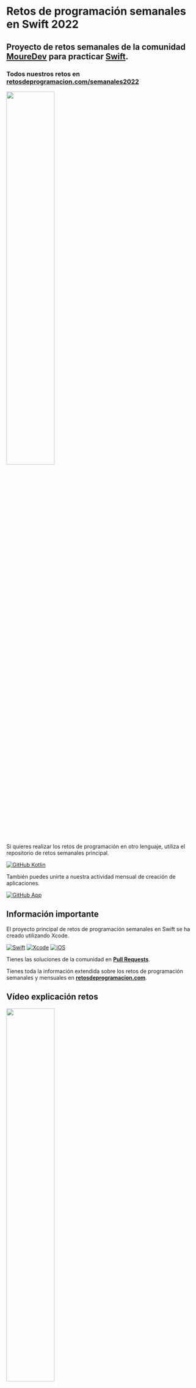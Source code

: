# Retos de programación semanales en Swift 2022
## Proyecto de retos semanales de la comunidad **[MoureDev](https://moure.dev)** para practicar [Swift](https://github.com/apple/swift).
### Todos nuestros retos en **[retosdeprogramacion.com/semanales2022](https://retosdeprogramacion.com/semanales2022)**

<a href="https://youtu.be/8HuQXzJl_1I"><img src="http://i3.ytimg.com/vi/8HuQXzJl_1I/maxresdefault.jpg" style="height: 50%; width:50%;"/></a>

Si quieres realizar los retos de programación en otro lenguaje, utiliza el repositorio de retos semanales principal.

[![GitHub Kotlin](https://img.shields.io/github/stars/mouredev/Weekly-Challenge-2022-Kotlin?label=Repositorio%20retos%20Semanales&style=social)](https://github.com/mouredev/Weekly-Challenge-2022-Kotlin)

También puedes unirte a nuestra actividad mensual de creación de aplicaciones.

[![GitHub App](https://img.shields.io/github/stars/mouredev/Monthly-App-Challenge-2022?label=Repositorio%20retos%20Mensuales&style=social)](https://github.com/mouredev/Monthly-App-Challenge-2022)

## Información importante

El proyecto principal de retos de programación semanales en Swift se ha creado utilizando Xcode.

[![Swift](https://img.shields.io/badge/Swift-5-orange.svg?longCache=true&style=popout-square)](https://swift.org)
[![Xcode](https://img.shields.io/badge/Xcode-13-blue.svg?longCache=true&style=popout-square)](https://developer.apple.com/xcode)
[![iOS](https://img.shields.io/badge/iOS-15-red.svg?longCache=true&style=popout-square)](https://www.apple.com/es/ios)

Tienes las soluciones de la comunidad en **[Pull Requests](https://github.com/mouredev/Weekly-Challenge-2022-Swift/pulls)**.

Tienes toda la información extendida sobre los retos de programación semanales y mensuales en **[retosdeprogramacion.com](https://retosdeprogramacion.com/)**.

## Vídeo explicación retos

<a href="https://youtu.be/14v4IINunvY"><img src="http://i3.ytimg.com/vi/14v4IINunvY/maxresdefault.jpg" style="height: 50%; width:50%;"/></a>

## Listado de retos

### [Aquí](https://github.com/mouredev/Weekly-Challenge-2022-Swift/tree/main/WeeklyChallenge2022.playground/Pages) tienes un fichero con el enunciado y el código para cada reto

* **#0** - 27/12/21 - [`EL FAMOSO "FIZZ BUZZ"`](https://github.com/mouredev/Weekly-Challenge-2022-Swift/blob/main/WeeklyChallenge2022.playground/Pages/Challenge0.xcplaygroundpage/Contents.swift)
* **#1** - 03/01/22 - [`¿ES UN ANAGRAMA?`](https://github.com/mouredev/Weekly-Challenge-2022-Swift/blob/main/WeeklyChallenge2022.playground/Pages/Challenge1.xcplaygroundpage/Contents.swift)
* **#2** - 10/01/22 - [`LA SUCESIÓN DE FIBONACCI`](https://github.com/mouredev/Weekly-Challenge-2022-Swift/blob/main/WeeklyChallenge2022.playground/Pages/Challenge2.xcplaygroundpage/Contents.swift)
* **#3** - 17/01/22 - [`¿ES UN NÚMERO PRIMO?`](https://github.com/mouredev/Weekly-Challenge-2022-Swift/blob/main/WeeklyChallenge2022.playground/Pages/Challenge3.xcplaygroundpage/Contents.swift)
* **#4** - 24/01/22 - [`ÁREA DE UN POLÍGONO`](https://github.com/mouredev/Weekly-Challenge-2022-Swift/blob/main/WeeklyChallenge2022.playground/Pages/Challenge4.xcplaygroundpage/Contents.swift)
* **#5** - 01/02/22 - [`ASPECT RATIO DE UNA IMAGEN`](https://github.com/mouredev/Weekly-Challenge-2022-Swift/blob/main/WeeklyChallenge2022.playground/Pages/Challenge5.xcplaygroundpage/Contents.swift)
* **#6** - 07/02/22 - [`INVIRTIENDO CADENAS`](https://github.com/mouredev/Weekly-Challenge-2022-Swift/blob/main/WeeklyChallenge2022.playground/Pages/Challenge6.xcplaygroundpage/Contents.swift)
* **#7** - 14/02/22 - [`CONTANDO PALABRAS`](https://github.com/mouredev/Weekly-Challenge-2022-Swift/blob/main/WeeklyChallenge2022.playground/Pages/Challenge7.xcplaygroundpage/Contents.swift)
* **#8** - 18/02/22 - [`DECIMAL A BINARIO`](https://github.com/mouredev/Weekly-Challenge-2022-Swift/blob/main/WeeklyChallenge2022.playground/Pages/Challenge8.xcplaygroundpage/Contents.swift)
* **#9** - 02/03/22 - [`CÓDIGO MORSE`](https://github.com/mouredev/Weekly-Challenge-2022-Swift/blob/main/WeeklyChallenge2022.playground/Pages/Challenge9.xcplaygroundpage/Contents.swift)
* **#10** - 07/03/22 - [`EXPRESIONES EQUILIBRADAS`](https://github.com/mouredev/Weekly-Challenge-2022-Swift/blob/main/WeeklyChallenge2022.playground/Pages/Challenge10.xcplaygroundpage/Contents.swift)
* **#11** - 14/03/22 - [`ELIMINANDO CARACTERES`](https://github.com/mouredev/Weekly-Challenge-2022-Swift/blob/main/WeeklyChallenge2022.playground/Pages/Challenge11.xcplaygroundpage/Contents.swift)
* **#12** - 21/03/22 - [`¿ES UN PALÍNDROMO?`](https://github.com/mouredev/Weekly-Challenge-2022-Swift/blob/main/WeeklyChallenge2022.playground/Pages/Challenge12.xcplaygroundpage/Contents.swift)
* **#13** - 28/03/22 - [`FACTORIAL RECURSIVO`](https://github.com/mouredev/Weekly-Challenge-2022-Swift/blob/main/WeeklyChallenge2022.playground/Pages/Challenge13.xcplaygroundpage/Contents.swift)
* **#14** - 04/04/22 - [`¿ES UN NÚMERO DE ARMSTRONG?`](https://github.com/mouredev/Weekly-Challenge-2022-Swift/blob/main/WeeklyChallenge2022.playground/Pages/Challenge14.xcplaygroundpage/Contents.swift)
* **#15** - 11/04/22 - [`¿CUÁNTOS DÍAS?`](https://github.com/mouredev/Weekly-Challenge-2022-Swift/blob/main/WeeklyChallenge2022.playground/Pages/Challenge15.xcplaygroundpage/Contents.swift)
* **#16** - 18/04/22 - [`EN MAYÚSCULA`](https://github.com/mouredev/Weekly-Challenge-2022-Swift/blob/main/WeeklyChallenge2022.playground/Pages/Challenge16.xcplaygroundpage/Contents.swift)
* **#17** - 25/04/22 - [`LA CARRERA DE OBSTÁCULOS`](https://github.com/mouredev/Weekly-Challenge-2022-Swift/blob/main/WeeklyChallenge2022.playground/Pages/Challenge17.xcplaygroundpage/Contents.swift)
* **#18** - 02/05/22 - [`TRES EN RAYA`](https://github.com/mouredev/Weekly-Challenge-2022-Swift/blob/main/WeeklyChallenge2022.playground/Pages/Challenge18.xcplaygroundpage/Contents.swift)
* **#19** - 09/05/22 - [`CONVERSOR TIEMPO`](https://github.com/mouredev/Weekly-Challenge-2022-Swift/blob/main/WeeklyChallenge2022.playground/Pages/Challenge19.xcplaygroundpage/Contents.swift)
* **#20** - 16/05/22 - [`PARANDO EL TIEMPO`](https://github.com/mouredev/Weekly-Challenge-2022-Swift/blob/main/WeeklyChallenge2022.playground/Pages/Challenge20.xcplaygroundpage/Contents.swift)
* **#21** - 23/05/22 - [`CALCULADORA .TXT` ](https://github.com/mouredev/Weekly-Challenge-2022-Swift/blob/main/WeeklyChallenge2022.playground/Pages/Challenge21.xcplaygroundpage/Contents.swift)
* **#22** - 01/06/22 - [`CONJUNTOS` ](https://github.com/mouredev/Weekly-Challenge-2022-Swift/blob/main/WeeklyChallenge2022.playground/Pages/Challenge22.xcplaygroundpage/Contents.swift)
* **#23** - 07/06/22 - [`MÁXIMO COMÚN DIVISOR Y MÍNIMO COMÚN MÚLTIPLO`](https://github.com/mouredev/Weekly-Challenge-2022-Swift/blob/main/WeeklyChallenge2022.playground/Pages/Challenge23.xcplaygroundpage/Contents.swift) 
* **#24** - 13/06/22 - [`ITERATION MASTER` ](https://github.com/mouredev/Weekly-Challenge-2022-Swift/blob/main/WeeklyChallenge2022.playground/Pages/Challenge24.xcplaygroundpage/Contents.swift)
* **#25** - 20/06/22 - [`PIEDRA, PAPEL, TIJERA` ](https://github.com/mouredev/Weekly-Challenge-2022-Swift/blob/main/WeeklyChallenge2022.playground/Pages/Challenge25.xcplaygroundpage/Contents.swift)
* **#26** - 27/06/22 - [`CUADRADO Y TRIÁNGULO 2D` ](https://github.com/mouredev/Weekly-Challenge-2022-Swift/blob/main/WeeklyChallenge2022.playground/Pages/Challenge26.xcplaygroundpage/Contents.swift)
* **#27** - 07/07/22 - [`VECTORES ORTOGONALES`](https://github.com/mouredev/Weekly-Challenge-2022-Swift/blob/main/WeeklyChallenge2022.playground/Pages/Challenge27.xcplaygroundpage/Contents.swift)
* **#28** - 11/07/22 - [`MÁQUINA EXPENDEDORA`](https://github.com/mouredev/Weekly-Challenge-2022-Swift/blob/main/WeeklyChallenge2022.playground/Pages/Challenge28.xcplaygroundpage/Contents.swift)
* **#29** - 18/07/22 - [`ORDENA LA LISTA`](https://github.com/mouredev/Weekly-Challenge-2022-Swift/blob/main/WeeklyChallenge2022.playground/Pages/Challenge29.xcplaygroundpage/Contents.swift)
* **#30** - 26/07/22 - [`MARCO DE PALABRAS`](https://github.com/mouredev/Weekly-Challenge-2022-Swift/blob/main/WeeklyChallenge2022.playground/Pages/Challenge30.xcplaygroundpage/Contents.swift)
* **#31** - 01/08/22 - [`AÑOS BISIESTOS`](https://github.com/mouredev/Weekly-Challenge-2022-Swift/blob/main/WeeklyChallenge2022.playground/Pages/Challenge31.xcplaygroundpage/Contents.swift)
* **#32** - 08/08/22 - [`EL SEGUNDO`](https://github.com/mouredev/Weekly-Challenge-2022-Swift/blob/main/WeeklyChallenge2022.playground/Pages/Challenge32.xcplaygroundpage/Contents.swift)
* **#33** - 15/08/22 - [`CICLO SEXAGENARIO CHINO`](https://github.com/mouredev/Weekly-Challenge-2022-Swift/blob/main/WeeklyChallenge2022.playground/Pages/Challenge33.xcplaygroundpage/Contents.swift)
* **#34** - 22/08/22 - [`LOS NÚMEROS PERDIDOS`](https://github.com/mouredev/Weekly-Challenge-2022-Swift/blob/main/WeeklyChallenge2022.playground/Pages/Challenge34.xcplaygroundpage/Contents.swift)
* **#35** - 29/08/22 - [`BATALLA POKÉMON`](https://github.com/mouredev/Weekly-Challenge-2022-Swift/blob/main/WeeklyChallenge2022.playground/Pages/Challenge35.xcplaygroundpage/Contents.swift)
* **#36** - 06/09/22 - [`LOS ANILLOS DE PODER`](https://github.com/mouredev/Weekly-Challenge-2022-Swift/blob/main/WeeklyChallenge2022.playground/Pages/Challenge36.xcplaygroundpage/Contents.swift)
* **#36** - 14/09/22 - [`LOS LANZAMIENTOS DE "THE LEGEND OF ZELDA"`](https://github.com/mouredev/Weekly-Challenge-2022-Swift/blob/main/WeeklyChallenge2022.playground/Pages/Challenge37.xcplaygroundpage/Contents.swift)
* **#38** - 19/09/22 - [`BINARIO A DECIMAL`](https://github.com/mouredev/Weekly-Challenge-2022-Swift/blob/main/WeeklyChallenge2022.playground/Pages/Challenge38.xcplaygroundpage/Contents.swift)
* **#39** - 27/09/22 - [`TOP ALGORITMOS: QUICK SORT`](https://github.com/mouredev/Weekly-Challenge-2022-Swift/blob/main/WeeklyChallenge2022.playground/Pages/Challenge39.xcplaygroundpage/Contents.swift)
* **#40** - 03/10/22 - [`TRIÁNGULO DE PASCAL`](https://github.com/mouredev/Weekly-Challenge-2022-Swift/blob/main/WeeklyChallenge2022.playground/Pages/Challenge40.xcplaygroundpage/Contents.swift)
* **#41** - 10/10/22 - [`LA LEY DE OHM`](https://github.com/mouredev/Weekly-Challenge-2022-Swift/blob/main/WeeklyChallenge2022.playground/Pages/Challenge41.xcplaygroundpage/Contents.swift)
* **#42** - 17/10/22 - [`CONVERSOR DE TEMPERATURA`](https://github.com/mouredev/Weekly-Challenge-2022-Swift/blob/main/WeeklyChallenge2022.playground/Pages/Challenge42.xcplaygroundpage/Contents.swift)
* **#43** - 24/10/22 - [`TRUCO O TRATO`](https://github.com/mouredev/Weekly-Challenge-2022-Swift/blob/main/WeeklyChallenge2022.playground/Pages/Challenge43.xcplaygroundpage/Contents.swift)
* **#44** - 02/11/22 - [`BUMERANES`](https://github.com/mouredev/Weekly-Challenge-2022-Swift/blob/main/WeeklyChallenge2022.playground/Pages/Challenge44.xcplaygroundpage/Contents.swift)
* **#45** - 07/11/22 - [`CONTENEDOR DE AGUA`](https://github.com/mouredev/Weekly-Challenge-2022-Swift/blob/main/WeeklyChallenge2022.playground/Pages/Challenge45.xcplaygroundpage/Contents.swift)
* **#46** - 14/11/22 - [`¿DÓNDE ESTÁ EL ROBOT?`](https://github.com/mouredev/Weekly-Challenge-2022-Swift/blob/main/WeeklyChallenge2022.playground/Pages/Challenge46.xcplaygroundpage/Contents.swift)
* **#47** - 21/11/22 - [`VOCAL MÁS COMÚN`](https://github.com/mouredev/Weekly-Challenge-2022-Swift/blob/main/WeeklyChallenge2022.playground/Pages/Challenge47.xcplaygroundpage/Contents.swift)
* **#48** - 28/11/22 - `Publicación nuevo reto...`

<a href="https://youtu.be/ydH_B5KuqGs"><img src="http://i3.ytimg.com/vi/ydH_B5KuqGs/maxresdefault.jpg" style="height: 50%; width:50%;"/></a>

*Corección retos del 0 al 4 en vídeo*

<a href="https://youtu.be/Y_Gej0lbfD0"><img src="http://i3.ytimg.com/vi/Y_Gej0lbfD0/maxresdefault.jpg" style="height: 50%; width:50%;"/></a>

*Corección retos del 5 al 10 en vídeo*

<a href="https://youtu.be/YPdhP60Tt08"><img src="http://i3.ytimg.com/vi/YPdhP60Tt08/maxresdefault.jpg" style="height: 50%; width:50%;"/></a>

*Corección retos del 11 al 20 en vídeo*

<a href="https://youtu.be/nOB_4le7718"><img src="http://i3.ytimg.com/vi/nOB_4le7718/maxresdefault.jpg" style="height: 50%; width:50%;"/></a>

*Corección retos del 21 al 30 en vídeo*

<a href="https://youtu.be/8-IOU3Qlgws"><img src="http://i3.ytimg.com/vi/8-IOU3Qlgws/maxresdefault.jpg" style="height: 50%; width:50%;"/></a>

*Corección retos del 31 al 40 en vídeo*

### ¿Cómo puedo participar?

**Puedes hacer libremente un fork del proyecto y trabajar con Git para ir sincronizando las actualizaciones del proyecto.**

* Cada lunes se publicará un nuevo reto de código.
* Cada reto será un nuevo fichero dentro de `WeeklyChallenge2022.playground` donde se indicará la fecha, el enunciado y la información necesaria para llevarlo a cabo.
* Se comunicará en el canal `#🔁reto-semanal` de [Discord](https://mouredev.com/discord), en directo desde [Twitch](https://twitch.tv/mouredev) y se subirá el enunciado al [repositorio](https://github.com/mouredev/Weekly-Challenge-2022-Swift).
* Dispondrás de una semana para resolverlo, preguntar tus dudas, debatir y aportar ayuda en el canal de Discord.
* El lunes siguiente se subirá la resolución al repositorio, se comentará en directo desde Twitch (utilizando alguna solución de entre los asistentes o que se haya realizado una pull request al proyecto) y se añadirá el nuevo reto semanal.
* Comenzará de nuevo el proceso.

	*Si no dispones de un editor de código como Xcode, puedes usar un playground online ([http://online.swiftplayground.run/](http://online.swiftplayground.run/)) para probar tu código.*
	
	*Si utilizas un editor como Xcode, puedes ejecutar el código pulsando el símbolo "play ►" en el lateral.*

#### Puedes apoyar mi trabajo haciendo "☆ Star" en el repo o nominarme a "GitHub Star". ¡Gracias!

[![GitHub Star](https://img.shields.io/badge/GitHub-Nominar_a_star-yellow?style=for-the-badge&logo=github&logoColor=white&labelColor=101010)](https://stars.github.com/nominate/)

Si quieres unirte a nuestra comunidad de desarrollo, aprender programación de Apps, mejorar tus habilidades y ayudar a la continuidad del proyecto, puedes encontrarnos en:

[![Twitch](https://img.shields.io/badge/Twitch-Retos_en_directo-9146FF?style=for-the-badge&logo=twitch&logoColor=white&labelColor=101010)](https://twitch.tv/mouredev)
[![Discord](https://img.shields.io/badge/Discord-Canal_de_chat_para_retos-5865F2?style=for-the-badge&logo=discord&logoColor=white&labelColor=101010)](https://mouredev.com/discord)
[![Link](https://img.shields.io/badge/Links_de_interés-moure.dev-39E09B?style=for-the-badge&logo=Linktree&logoColor=white&labelColor=101010)](https://mouredev.com)

### Cómo trabajar con Git y GitHub de forma colaborativa

Deberás realizar flujos de actualización, sincronización y `pull request` desde tu `fork` del proyecto hacia el principal (habitualmente nombrado como `upstream/main`).
Todo esto se puede hacer desde línea de comandos, pero si prefieres puedes usar clientes gráficos como [GitHub Desktop](https://desktop.github.com/) (muy simple) o [GitKraken](https://www.gitkraken.com/invite/cZWhJq1v) (más avanzado y potente).

* Desde tu repo en la propia web de GitHub podrás realizar muchas acciones.
* Si te resulta más fácil, puedes crear una `branch`(rama) para resolver cada reto y así simplificar la `pull request`. También puedes ignorar ciertos ficheros.
* Resuelve el ejercicio y realiza `commit` y `push` del mismo a tu proyecto.
* Desde GitHub, una vez hecho el `fork` verás opciones como "Contribute" o "Fetch upstream":
	* `Contribute` permite abrir una `pull request`(deberás seleccionar el mío como repositorio base contra el que comparar tu proyecto). Así yo podré ver los ficheros modificados de tu proyecto con la solución a los retos. Intenta que el título de la `pull request` siga esta convención: **"Solución Reto #[número del reto]" (Solución Reto #0)**. 
	* `Fetch upstream` permite sincronizar tu proyecto con el original en caso de que se haya actualizado.
* Para sincronizar tu proyecto con el original y mantenerlo actualizado también puedes hacer un `merge commit`, `squash merge` o `rebase`(ten en cuenta que cada uno se comporta de una manera, conservando o no tus propios cambios).
* Una vez se publique el nuevo reto, la solución del anterior, y comente las soluciones, cerraré las pasadas `pull request` para dejar paso a las que se hagan para el nuevo reto.

## ![https://mouredev.com](https://raw.githubusercontent.com/mouredev/mouredev/master/mouredev_emote.png) Hola, mi nombre es Brais Moure.
### Freelance full-stack iOS & Android engineer

[![YouTube Channel Subscribers](https://img.shields.io/youtube/channel/subscribers/UCxPD7bsocoAMq8Dj18kmGyQ?style=social)](https://youtube.com/mouredevapps?sub_confirmation=1)
[![Twitch Status](https://img.shields.io/twitch/status/mouredev?style=social)](https://twitch.com/mouredev)
[![Discord](https://img.shields.io/discord/729672926432985098?style=social&label=Discord&logo=discord)](https://mouredev.com/discord)
[![Twitter Follow](https://img.shields.io/twitter/follow/mouredev?style=social)](https://twitter.com/mouredev)
![GitHub Followers](https://img.shields.io/github/followers/mouredev?style=social)

Soy ingeniero de software desde hace más de 12 años. Desde hace 4 años combino mi trabajo desarrollando Apps con creación de contenido formativo sobre programación y tecnología en diferentes redes sociales como **[@mouredev](https://moure.dev)**.

### En mi perfil de GitHub tienes más información

[![Web](https://img.shields.io/badge/GitHub-MoureDev-14a1f0?style=for-the-badge&logo=github&logoColor=white&labelColor=101010)](https://github.com/mouredev)
